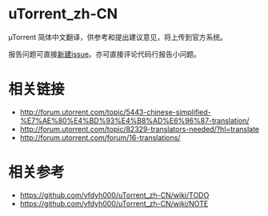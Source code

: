 # uTorrent_zh-CN
µTorrent 简体中文翻译，供参考和提出建议意见，将上传到官方系统。

报告问题可直接[新建issue](https://github.com/yfdyh000/uTorrent_zh-CN/issues/new)。亦可直接评论代码行报告小问题。

# 相关链接
* http://forum.utorrent.com/topic/5443-chinese-simplified-%E7%AE%80%E4%BD%93%E4%B8%AD%E6%96%87-translation/
* http://forum.utorrent.com/topic/82329-translators-needed/?hl=translate
* http://forum.utorrent.com/forum/16-translations/

# 相关参考
* https://github.com/yfdyh000/uTorrent_zh-CN/wiki/TODO
* https://github.com/yfdyh000/uTorrent_zh-CN/wiki/NOTE
